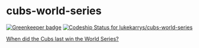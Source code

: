 # cubs-world-series

[![Greenkeeper badge](https://badges.greenkeeper.io/lukekarrys/cubs-world-series.svg)](https://greenkeeper.io/)
[ ![Codeship Status for lukekarrys/cubs-world-series](https://codeship.com/projects/46b3e0f0-3b2d-0134-5500-6a2ffde177dc/status?branch=master)](https://codeship.com/projects/166574)

[When did the Cubs last win the World Series?](http://cubsws.lukelov.es)
